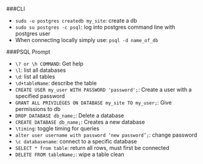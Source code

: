 ###CLI

* `sudo -u postgres createdb my_site`: create a db
* `sudo su postgres -c psql`: log into postgres command line with
  postgres user
* When connecting locally simply use: `psql -d name_of_db`

###PSQL Prompt

* `\? or \h COMMAND`: Get help
* `\l`: list all databases
* `\d`: list all tables
* `\d+tableName`: describe the table
* `CREATE USER my_user WITH PASSWORD 'password';`: Create a user with a
  specified password
* `GRANT ALL PRIVILEGES ON DATABASE my_site TO my_user;`: Give
  permissions to db 
* `DROP DATABASE db_name;`: Delete a database
* `CREATE DATABASE db_name;`: Creates a new database
* `\timing`: toggle timing for queries
* `alter user username with password ‘new password’;`: change password
* `\c databasename`: connect to a specific database
* `SELECT * from table`: return all rows, must first be connected
* `DELETE FROM tableName;`: wipe a table clean
